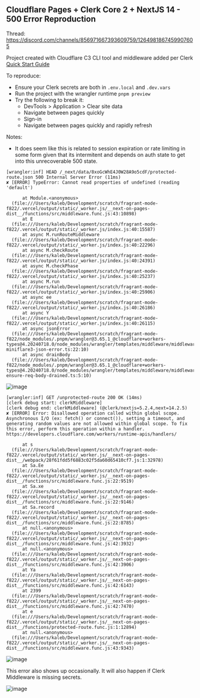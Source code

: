 ## Cloudflare Pages + Clerk Core 2 + NextJS 14 - 500 Error Reproduction

Thread: https://discord.com/channels/856971667393609759/1264981867459907605

Project created with Cloudflare C3 CLI tool and middleware added per Clerk [Quick Start Guide](https://clerk.com/docs/quickstarts/nextjs)

To reproduce:
- Ensure your Clerk secrets are both in `.env.local` and `.dev.vars`
- Run the project with the wrangler runtime `pnpm preview`
- Try the following to break it:
    - DevTools > Application > Clear site data
    - Navigate between pages quickly
    - Sign-in
    - Navigate between pages quickly and rapidly refresh

Notes:
- It does seem like this is related to session expiration or rate limiting in some form given that its intermitent and depends on auth state to get into this unrecoverable 500 state.

```shell
[wrangler:inf] HEAD /_next/data/8xoGcWhE4J0W28A9o5cdF/protected-route.json 500 Internal Server Error (11ms)
✘ [ERROR] TypeError: Cannot read properties of undefined (reading 'default')

      at Module.<anonymous>
  (file:///Users/kaleb/Development/scratch/fragrant-mode-f822/.vercel/output/static/_worker.js/__next-on-pages-dist__/functions/src/middleware.func.js:43:10898)
      at E
  (file:///Users/kaleb/Development/scratch/fragrant-mode-f822/.vercel/output/static/_worker.js/index.js:40:15587)
      at async M.runRouteMiddleware
  (file:///Users/kaleb/Development/scratch/fragrant-mode-f822/.vercel/output/static/_worker.js/index.js:40:22296)
      at async M.checkRoute
  (file:///Users/kaleb/Development/scratch/fragrant-mode-f822/.vercel/output/static/_worker.js/index.js:40:24391)
      at async M.checkPhase
  (file:///Users/kaleb/Development/scratch/fragrant-mode-f822/.vercel/output/static/_worker.js/index.js:40:25237)
      at async M.run
  (file:///Users/kaleb/Development/scratch/fragrant-mode-f822/.vercel/output/static/_worker.js/index.js:40:25906)
      at async ee
  (file:///Users/kaleb/Development/scratch/fragrant-mode-f822/.vercel/output/static/_worker.js/index.js:40:26186)
      at async Y
  (file:///Users/kaleb/Development/scratch/fragrant-mode-f822/.vercel/output/static/_worker.js/index.js:40:26115)
      at async jsonError
  (file:///Users/kaleb/Development/scratch/fragrant-mode-f822/node_modules/.pnpm/wrangler@3.65.1_@cloudflare+workers-types@4.20240718.0/node_modules/wrangler/templates/middleware/middleware-miniflare3-json-error.ts:22:10)
      at async drainBody
  (file:///Users/kaleb/Development/scratch/fragrant-mode-f822/node_modules/.pnpm/wrangler@3.65.1_@cloudflare+workers-types@4.20240718.0/node_modules/wrangler/templates/middleware/middleware-ensure-req-body-drained.ts:5:10)
```
![image](https://github.com/user-attachments/assets/a8b9e993-3d46-40cf-b7d6-d490a5941836)

```shell
[wrangler:inf] GET /unprotected-route 200 OK (14ms)
[clerk debug start: clerkMiddleware]
[clerk debug end: clerkMiddleware] (@clerk/nextjs=5.2.4,next=14.2.5)
✘ [ERROR] Error: Disallowed operation called within global scope. Asynchronous I/O (ex: fetch() or connect()), setting a timeout, and generating random values are not allowed within global scope. To fix this error, perform this operation within a handler. https://developers.cloudflare.com/workers/runtime-apis/handlers/

      at s
  (file:///Users/kaleb/Development/scratch/fragrant-mode-f822/.vercel/output/static/_worker.js/__next-on-pages-dist__/webpack/28f61fdd5f6883c02f5da60d65410cf7.js:1:32978)
      at Sa.Ee
  (file:///Users/kaleb/Development/scratch/fragrant-mode-f822/.vercel/output/static/_worker.js/__next-on-pages-dist__/functions/src/middleware.func.js:22:9519)
      at Sa.xe
  (file:///Users/kaleb/Development/scratch/fragrant-mode-f822/.vercel/output/static/_worker.js/__next-on-pages-dist__/functions/src/middleware.func.js:22:9146)
      at Sa.record
  (file:///Users/kaleb/Development/scratch/fragrant-mode-f822/.vercel/output/static/_worker.js/__next-on-pages-dist__/functions/src/middleware.func.js:22:8785)
      at null.<anonymous>
  (file:///Users/kaleb/Development/scratch/fragrant-mode-f822/.vercel/output/static/_worker.js/__next-on-pages-dist__/functions/src/middleware.func.js:42:3932)
      at null.<anonymous>
  (file:///Users/kaleb/Development/scratch/fragrant-mode-f822/.vercel/output/static/_worker.js/__next-on-pages-dist__/functions/src/middleware.func.js:42:3906)
      at Ya
  (file:///Users/kaleb/Development/scratch/fragrant-mode-f822/.vercel/output/static/_worker.js/__next-on-pages-dist__/functions/src/middleware.func.js:42:6143)
      at 2399
  (file:///Users/kaleb/Development/scratch/fragrant-mode-f822/.vercel/output/static/_worker.js/__next-on-pages-dist__/functions/src/middleware.func.js:42:7470)
      at e
  (file:///Users/kaleb/Development/scratch/fragrant-mode-f822/.vercel/output/static/_worker.js/__next-on-pages-dist__/functions/protected-route.func.js:1:12894)
      at null.<anonymous>
  (file:///Users/kaleb/Development/scratch/fragrant-mode-f822/.vercel/output/static/_worker.js/__next-on-pages-dist__/functions/src/middleware.func.js:43:9343)
```
![image](https://github.com/user-attachments/assets/bf67fbaa-b5de-4555-a46d-72fd6df01915)

This error also shows up occasionally. It will also happen if Clerk Middleware is missing secrets.

![image](https://github.com/user-attachments/assets/b3029a67-56a0-4af9-a087-1c1c4b5bfa2e)
